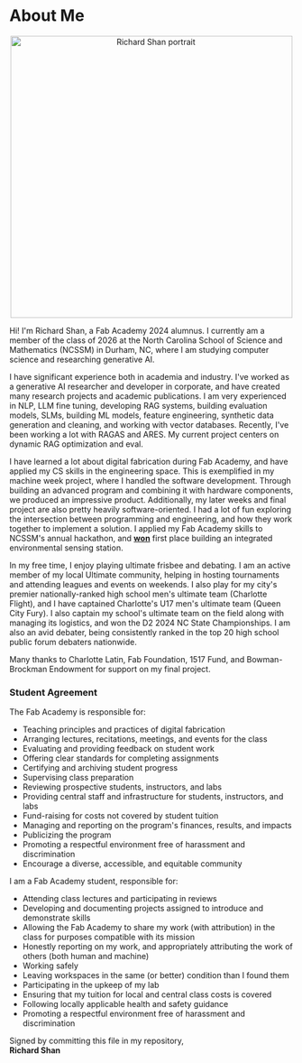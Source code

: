 # About Me

<center>
<img src="../pics/portrait.jpg" alt="Richard Shan portrait" width="500"/>
</center>

Hi! I'm Richard Shan, a Fab Academy 2024 alumnus. I currently am a member of the class of 2026 at the North Carolina School of Science and Mathematics (NCSSM) in Durham, NC, where I am studying computer science and researching generative AI.

I have significant experience both in academia and industry. I've worked as a generative AI researcher and developer in corporate, and have created many research projects and academic publications. I am very experienced in NLP, LLM fine tuning, developing RAG systems, building evaluation models, SLMs, building ML models, feature engineering, synthetic data generation and cleaning, and working with vector databases. Recently, I've been working a lot with RAGAS and ARES. My current project centers on dynamic RAG optimization and eval.

I have learned a lot about digital fabrication during Fab Academy, and have applied my CS skills in the engineering space. This is exemplified in my machine week project, where I handled the software development. Through building an advanced program and combining it with hardware components, we produced an impressive product. Additionally, my later weeks and final project are also pretty heavily software-oriented. I had a lot of fun exploring the intersection between programming and engineering, and how they work together to implement a solution. I applied my Fab Academy skills to NCSSM's annual hackathon, and [**won**](https://devpost.com/software/ares-udeksp) first place building an integrated environmental sensing station.

In my free time, I enjoy playing ultimate frisbee and debating. I am an active member of my local Ultimate community, helping in hosting tournaments and attending leagues and events on weekends. I also play for my city's premier nationally-ranked high school men's ultimate team (Charlotte Flight), and I have captained Charlotte's U17 men's ultimate team (Queen City Fury). I also captain my school's ultimate team on the field along with managing its logistics, and won the D2 2024 NC State Championships. I am also an avid debater, being consistently ranked in the top 20 high school public forum debaters nationwide.

Many thanks to Charlotte Latin, Fab Foundation, 1517 Fund, and Bowman-Brockman Endowment for support on my final project.

### Student Agreement

The Fab Academy is responsible for:

 - Teaching principles and practices of digital fabrication
 - Arranging lectures, recitations, meetings, and events for the class
 - Evaluating and providing feedback on student work
 - Offering clear standards for completing assignments
 - Certifying and archiving student progress
 - Supervising class preparation
 - Reviewing prospective students, instructors, and labs
 - Providing central staff and infrastructure for students, instructors, and labs
 - Fund-raising for costs not covered by student tuition
 - Managing and reporting on the program's finances, results, and impacts
 - Publicizing the program
 - Promoting a respectful environment free of harassment and discrimination
 - Encourage a diverse, accessible, and equitable community

I am a Fab Academy student, responsible for:

 - Attending class lectures and participating in reviews
 - Developing and documenting projects assigned to introduce and demonstrate skills
 - Allowing the Fab Academy to share my work (with attribution) in the class for purposes compatible with its mission
 - Honestly reporting on my work, and appropriately attributing the work of others (both human and machine)
 - Working safely
 - Leaving workspaces in the same (or better) condition than I found them
 - Participating in the upkeep of my lab
 - Ensuring that my tuition for local and central class costs is covered
 - Following locally applicable health and safety guidance
 - Promoting a respectful environment free of harassment and discrimination

Signed by committing this file in my repository, <br>
<b>Richard Shan</b>